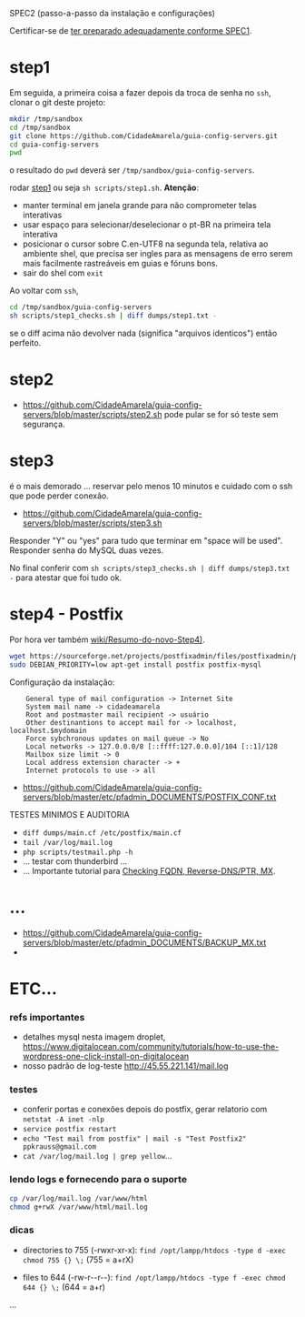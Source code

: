 SPEC2 (passo-a-passo da instalação e configurações)

Certificar-se de [ter preparado adequadamente conforme SPEC1](SPEC1_requisitosGerais.md).

# step1 

Em seguida, a primeira coisa a fazer depois da troca de senha no `ssh`,  clonar o git deste projeto:
```sh
mkdir /tmp/sandbox
cd /tmp/sandbox
git clone https://github.com/CidadeAmarela/guia-config-servers.git
cd guia-config-servers
pwd
```
o resultado do `pwd`  deverá ser `/tmp/sandbox/guia-config-servers`.

rodar [step1](https://github.com/CidadeAmarela/guia-config-servers/blob/master/scripts/step1.sh)
ou seja `sh scripts/step1.sh`. **Atenção**:
* manter terminal em janela grande para não comprometer telas interativas
* usar espaço para selecionar/deselecionar o pt-BR na primeira tela interativa
* posicionar o cursor sobre C.en-UTF8 na segunda tela, relativa ao ambiente shel, que precisa ser ingles para as mensagens de erro serem mais facilmente rastreáveis em guias e fóruns bons.
* sair do shel com `exit`

Ao voltar com `ssh`,
```sh
cd /tmp/sandbox/guia-config-servers
sh scripts/step1_checks.sh | diff dumps/step1.txt -
```
se o diff acima não devolver nada (significa "arquivos identicos") então perfeito.

# step2
* https://github.com/CidadeAmarela/guia-config-servers/blob/master/scripts/step2.sh
pode pular se for só teste sem segurança.

# step3
é o mais demorado ... reservar pelo menos 10 minutos e cuidado com o ssh que pode perder conexão.

* https://github.com/CidadeAmarela/guia-config-servers/blob/master/scripts/step3.sh

Responder "Y" ou "yes" para tudo que terminar em "space will be used". Responder senha do MySQL duas vezes.

No final conferir com `sh scripts/step3_checks.sh | diff dumps/step3.txt -` para atestar que foi tudo ok.

# step4 - Postfix

Por hora ver também [wiki/Resumo-do-novo-Step4)](https://github.com/CidadeAmarela/guia-config-servers/wiki/Resumo-do-novo-Step4).

```sh
wget https://sourceforge.net/projects/postfixadmin/files/postfixadmin/postfixadmin-3.0/postfixadmin-3.0.tar.gz
sudo DEBIAN_PRIORITY=low apt-get install postfix postfix-mysql
```
Configuração da instalação:
```
    General type of mail configuration -> Internet Site
    System mail name -> cidadeamarela
    Root and postmaster mail recipient -> usuário
    Other destinantions to accept mail for -> localhost, localhost.$mydomain
    Force sybchronous updates on mail queue -> No
    Local networks -> 127.0.0.0/8 [::ffff:127.0.0.0]/104 [::1]/128
    Mailbox size limit -> 0
    Local address extension character -> +
    Internet protocols to use -> all        
```
* https://github.com/CidadeAmarela/guia-config-servers/blob/master/etc/pfadmin_DOCUMENTS/POSTFIX_CONF.txt

TESTES MINIMOS E AUDITORIA
* `diff dumps/main.cf /etc/postfix/main.cf`
* `tail /var/log/mail.log`
* `php scripts/testmail.php -h` 
* ... testar com thunderbird ...
* ... Importante tutorial para [Checking FQDN, Reverse-DNS/PTR, MX](https://easyengine.io/tutorials/mail/fqdn-reverse-dns-ptr-mx-record-checks/).

# ...

* https://github.com/CidadeAmarela/guia-config-servers/blob/master/etc/pfadmin_DOCUMENTS/BACKUP_MX.txt
* 

# ETC...

### refs importantes

* detalhes mysql nesta imagem droplet, https://www.digitalocean.com/community/tutorials/how-to-use-the-wordpress-one-click-install-on-digitalocean
* nosso padrão de log-teste http://45.55.221.141/mail.log

### testes 
* conferir portas e conexões depois do postfix, gerar relatorio com `netstat -A inet -nlp`
* `service postfix restart`
* `echo "Test mail from postfix" | mail -s "Test Postfix2" ppkrauss@gmail.com`
* `cat /var/log/mail.log | grep yellow`...


### lendo logs e fornecendo para o suporte

```sh
cp /var/log/mail.log /var/www/html
chmod g+rwX /var/www/html/mail.log
```

### dicas
* directories to 755 (-rwxr-xr-x): `find /opt/lampp/htdocs -type d -exec chmod 755 {} \;`  (755 = a+rX)

* files to 644 (-rw-r--r--): `find /opt/lampp/htdocs -type f -exec chmod 644 {} \;`   (644 = a+r)

...
